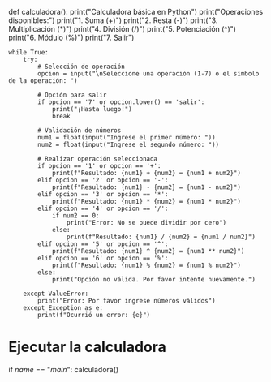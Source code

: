 def calculadora():
    print("Calculadora básica en Python")
    print("Operaciones disponibles:")
    print("1. Suma (+)")
    print("2. Resta (-)")
    print("3. Multiplicación (*)")
    print("4. División (/)")
    print("5. Potenciación (^)")
    print("6. Módulo (%)")
    print("7. Salir")
    
    while True:
        try:
            # Selección de operación
            opcion = input("\nSeleccione una operación (1-7) o el símbolo de la operación: ")
            
            # Opción para salir
            if opcion == '7' or opcion.lower() == 'salir':
                print("¡Hasta luego!")
                break
            
            # Validación de números
            num1 = float(input("Ingrese el primer número: "))
            num2 = float(input("Ingrese el segundo número: "))
            
            # Realizar operación seleccionada
            if opcion == '1' or opcion == '+':
                print(f"Resultado: {num1} + {num2} = {num1 + num2}")
            elif opcion == '2' or opcion == '-':
                print(f"Resultado: {num1} - {num2} = {num1 - num2}")
            elif opcion == '3' or opcion == '*':
                print(f"Resultado: {num1} * {num2} = {num1 * num2}")
            elif opcion == '4' or opcion == '/':
                if num2 == 0:
                    print("Error: No se puede dividir por cero")
                else:
                    print(f"Resultado: {num1} / {num2} = {num1 / num2}")
            elif opcion == '5' or opcion == '^':
                print(f"Resultado: {num1} ^ {num2} = {num1 ** num2}")
            elif opcion == '6' or opcion == '%':
                print(f"Resultado: {num1} % {num2} = {num1 % num2}")
            else:
                print("Opción no válida. Por favor intente nuevamente.")
                
        except ValueError:
            print("Error: Por favor ingrese números válidos")
        except Exception as e:
            print(f"Ocurrió un error: {e}")

# Ejecutar la calculadora
if _name_ == "_main_":
    calculadora()
